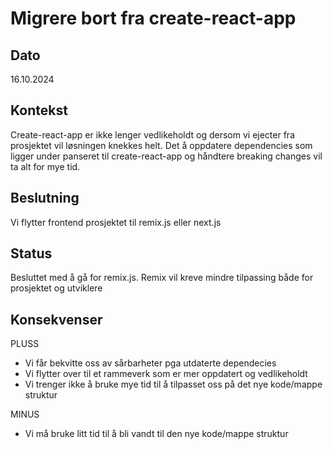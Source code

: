 # Migrere bort fra create-react-app

## Dato

16.10.2024

## Kontekst
Create-react-app er ikke lenger vedlikeholdt og dersom vi ejecter fra prosjektet vil løsningen knekkes helt. Det å oppdatere dependencies som ligger under panseret
til create-react-app og håndtere breaking changes vil ta alt for mye tid.


## Beslutning
Vi flytter frontend prosjektet til remix.js eller next.js

## Status
Besluttet med å gå for remix.js. Remix vil kreve mindre tilpassing både for prosjektet og utviklere

## Konsekvenser
PLUSS
+ Vi får bekvitte oss av sårbarheter pga utdaterte dependecies
+ Vi flytter over til et rammeverk som er mer oppdatert og vedlikeholdt
+ Vi trenger ikke å bruke mye tid til å tilpasset oss på det nye kode/mappe struktur

MINUS
- Vi må bruke litt tid til å bli vandt til den nye kode/mappe struktur
